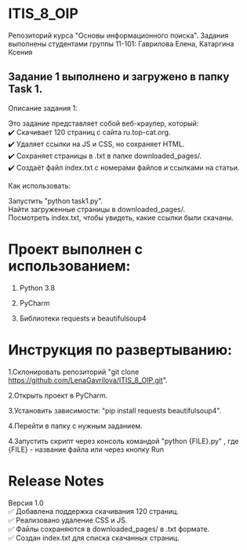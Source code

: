 # ITIS_8_OIP
Репозиторий курса "Основы информационного поиска". Задания выполнены студентами группы 11-101: Гаврилова Елена, Катаргина Ксения

## Задание 1 выполнено и загружено в папку Task 1.
Описание задания 1:

Это задание представляет собой веб-краулер, который:  
✔️ Скачивает 120 страниц с сайта ru.top-cat.org.  
✔️ Удаляет ссылки на JS и CSS, но сохраняет HTML.  
✔️ Сохраняет страницы в .txt в папке downloaded_pages/.  
✔️ Создаёт файл index.txt с номерами файлов и ссылками на статьи.

Как использовать:

Запустить "python task1.py".  
Найти загруженные страницы в downloaded_pages/.  
Посмотреть index.txt, чтобы увидеть, какие ссылки были скачаны.

# Проект выполнен с использованием:

1. Python 3.8

2. PyCharm

3. Библиотеки requests и beautifulsoup4

# Инструкция по развертыванию:

1.Склонировать репозиторий "git clone https://github.com/LenaGavrilova/ITIS_8_OIP.git".

2.Открыть проект в PyCharm.

3.Установить зависимости: "pip install requests beautifulsoup4".

4.Перейти в папкy с нужным заданием.

4.Запустить скрипт через консоль командой "python {FILE}.py" , где {FILE} - название файла  или через кнопку Run

# Release Notes
Версия 1.0   
✅ Добавлена поддержка скачивания 120 страниц.  
✅ Реализовано удаление CSS и JS.  
✅ Файлы сохраняются в downloaded_pages/ в .txt формате.  
✅ Создан index.txt для списка скачанных страниц.  

